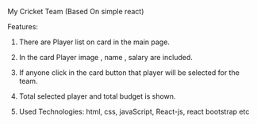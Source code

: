 My Cricket Team (Based On simple react)

Features:

1. There are Player list on card in the main page.
2. In the card Player image , name , salary are included.
3. If anyone click in the card button that player will be selected for the team.

4. Total selected player and total budget is shown.
5. Used Technologies: html, css, javaScript, React-js, react bootstrap etc

